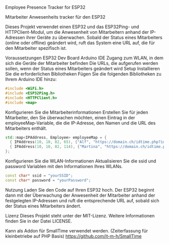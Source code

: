 Employee Presence Tracker for ESP32

Mitarbeiter Anwesenheits tracker für den ESP32

Dieses Projekt verwendet einen ESP32 und das ESP32Ping- und HTTPClient-Modul, um die Anwesenheit von Mitarbeitern anhand der IP-Adressen ihrer Geräte zu überwachen. Sobald der Status eines Mitarbeiters (online oder offline) geändert wird, ruft das System eine URL auf, die für den Mitarbeiter spezifisch ist.

Voraussetzungen
ESP32 Dev Board
Arduino IDE
Zugang zum WLAN, in dem sich die Geräte der Mitarbeiter befinden
Die URLs, die aufgerufen werden sollen, wenn der Status eines Mitarbeiters geändert wird
Setup
Installieren Sie die erforderlichen Bibliotheken
Fügen Sie die folgenden Bibliotheken zu Ihrem Arduino IDE hinzu:
```cpp
#include <WiFi.h>
#include <ESP32Ping.h>
#include <HTTPClient.h>
#include <map>
```

Konfigurieren Sie die Mitarbeiterinformationen
Erstellen Sie für jeden Mitarbeiter, den Sie überwachen möchten, einen Eintrag in der employeeMap-Variable, die die IP-Adresse, den Namen und die URL des Mitarbeiters enthält.


```cpp
std::map<IPAddress, Employee> employeeMap = {
  { IPAddress(10, 10, 82, 65), {"Alf", "https://domain.ch/idtime.php?id=265a14da"}}, 
  { IPAddress(10, 10, 82, 114), {"Martina", "https://domain.ch/idtime.php?id=125f5ae873"}}
};

```


Konfigurieren Sie die WLAN-Informationen
Aktualisieren Sie die ssid und password Variablen mit den Informationen Ihres WLANs.

```cpp
const char* ssid = "yourSSID";
const char* password = "yourPassword";
```
Nutzung
Laden Sie den Code auf Ihren ESP32 hoch. Der ESP32 beginnt dann mit der Überwachung der Anwesenheit der Mitarbeiter anhand der festgelegten IP-Adressen und ruft die entsprechende URL auf, sobald sich der Status eines Mitarbeiters ändert.

Lizenz
Dieses Projekt steht unter der MIT-Lizenz. Weitere Informationen finden Sie in der Datei LICENSE.


Kann als Addon für SmallTime verwendet werden. (Zeiterfassung für kleinbetriebe auf PHP Basis)
https://github.com/it-m-h/SmallTime
